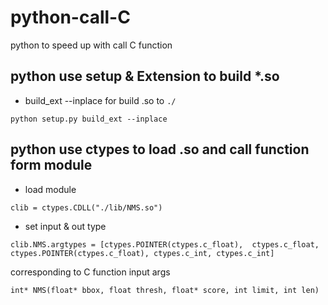 # python-call-C
python to speed up with call C function


## python use setup & Extension to build *.so 
* build_ext --inplace for build .so to `./`

`python setup.py build_ext --inplace`

## python use ctypes to load .so and call function form module
* load module

`clib = ctypes.CDLL("./lib/NMS.so")`

* set input & out type

`clib.NMS.argtypes = [ctypes.POINTER(ctypes.c_float), 
                        ctypes.c_float, 
                        ctypes.POINTER(ctypes.c_float),
                        ctypes.c_int,
                        ctypes.c_int]`

corresponding to C function input args

`int* NMS(float* bbox, float thresh, float* score, int limit, int len)`
